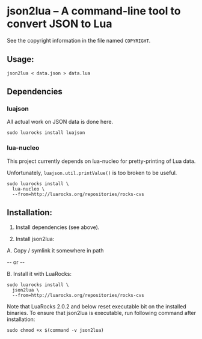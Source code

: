 json2lua – A command-line tool to convert JSON to Lua
=====================================================

See the copyright information in the file named `COPYRIGHT`.

Usage:
------

`json2lua < data.json > data.lua`

Dependencies
------------

### luajson

All actual work on JSON data is done here.

    sudo luarocks install luajson

### lua-nucleo

This project currently depends on lua-nucleo
for pretty-printing of Lua data.

Unfortunately, `luajson.util.printValue()` is too broken to be useful.

    sudo luarocks install \
      lua-nucleo \
      --from=http://luarocks.org/repositories/rocks-cvs

Installation:
-------------

1. Install dependencies (see above).

2. Install json2lua:

A. Copy / symlink it somewhere in path

-- or --

B. Install it with LuaRocks:

    sudo luarocks install \
      json2lua \
      --from=http://luarocks.org/repositories/rocks-cvs

Note that LuaRocks 2.0.2 and below reset executable bit
on the installed binaries. To ensure that json2lua is executable,
run following command after installation:

    sudo chmod +x $(command -v json2lua)
